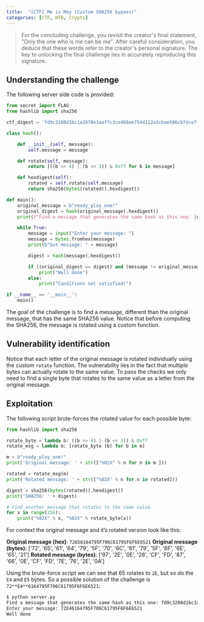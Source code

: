```yaml
---
title:  "[CTF] Me is Mey (Custom SHA256 bypass)"
categories: [CTF, HTB, Crypto]
---
```


<blockquote>
  <p>For the concluding challenge, you revisit the creator's final statement, "Only the one who is me can be me". After careful consideration, you deduce that these words refer to the creator's personal signature. The key to unlocking the final challenge lies in accurately reproducing this signature.</p>
</blockquote>


## Understanding the challenge

The following server side code is provided:

```python
from secret import FLAG
from hashlib import sha256

ctf_digest = 'fd9c3208d1bc1a2678e3aaf7c3ce498ee754d112a3cbae586cb7dce7f45cc582'

class hash():

    def __init__(self, message):
        self.message = message

    def rotate(self, message):
        return [((b >> 4) | (b << 3)) & 0xff for b in message]

    def hexdigest(self):
        rotated = self.rotate(self.message)
        return sha256(bytes(rotated)).hexdigest()

def main():
    original_message = b"ready_play_one!"
    original_digest = hash(original_message).hexdigest()
    print(f"Find a message that generates the same hash as this one: {original_digest}")

    while True:
        message = input("Enter your message: ")
        message = bytes.fromhex(message)
        print(b"Got message: " + message)

        digest = hash(message).hexdigest()

        if ((original_digest == digest) and (message != original_message)):
            print("Well done")
        else:
            print("Conditions not satisfied!")

if __name__ == '__main__':
    main()

```

The goal of the challenge is to find a message, different than the original message, that has the same SHA256 value. Notice that before computing the SHA256, the message is rotated using a custom function.

## Vulnerability identification

Notice that each letter of the original message is rotated individually using the custom `rotate` function. The vulnerability lies in the fact that multiple bytes can actually rotate to the same value. To pass the checks we only need to find a single byte that rotates to the same value as a letter from the original message. 

## Exploitation

The following script brute-forces the rotated value for each possible byte:

```python
from hashlib import sha256

rotate_byte = lambda b: ((b >> 4) | (b << 3)) & 0xff
rotate_msg = lambda m: [rotate_byte (b) for b in m]

m = b"ready_play_one!"
print('Original message: ' + str(["%02X" % n for n in m ]))

rotated = rotate_msg(m)
print('Rotated message: ' + str(["%02X" % n for n in rotated]))

digest = sha256(bytes(rotated)).hexdigest()
print('SHA256: ' + digest)

# Find another message that rotates to the same value
for x in range(256):
    print("%02X" % x, "%02X" % rotate_byte(x))
```

For context the original message and it’s rotated version look like this:

**Original message (hex)**: `72656164795F706C61795F6F6E6521`
**Original message (bytes):** ['72', '65', '61', '64', '79', '5F', '70', '6C', '61', '79', '5F', '6F', '6E', '65', '21']
**Rotated message (bytes)**: ['97', '2E', '0E', '26', 'CF', 'FD', '87', '66', '0E', 'CF', 'FD', '7E', '76', '2E', '0A']

Using the brute-force script we can see that 65 rotates to `2E`, but so do the `E4` and `E5` bytes. So a possible solution of the challenge is `72**E4**6164795F706C61795F6F6E6521`:

```bash
$ python server.py
Find a message that generates the same hash as this one: fd9c3208d1bc1a2678e3aaf7c3ce498ee754d112a3cbae586cb7dce7f45cc582
Enter your message: 72E46164795F706C61795F6F6E6521
Well done
```

